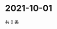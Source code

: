 # 2021-10-01

共 0 条

<!-- BEGIN WEIBO -->
<!-- 最后更新时间 Fri Oct 01 2021 06:00:55 GMT+0800 (China Standard Time) -->

<!-- END WEIBO -->
